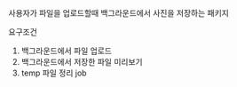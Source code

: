 
사용자가 파일을 업로드할때 백그라운드에서 사진을 저장하는 패키지

요구조건
1. 백그라운드에서 파일 업로드
2. 백그라운드에서 저장한 파일 미리보기
3. temp 파일 정리 job